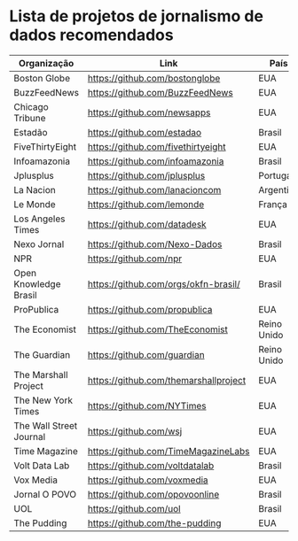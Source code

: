 # Lista de projetos de jornalismo de dados recomendados

Organização | Link | País
--------- | ------ | ------
Boston Globe | https://github.com/bostonglobe | EUA
BuzzFeedNews | https://github.com/BuzzFeedNews | EUA
Chicago Tribune | https://github.com/newsapps | EUA
Estadão | https://github.com/estadao | Brasil
FiveThirtyEight | https://github.com/fivethirtyeight | EUA
Infoamazonia | https://github.com/infoamazonia | Brasil
Jplusplus | https://github.com/jplusplus | Portugal
La Nacion | https://github.com/lanacioncom | Argentina
Le Monde | https://github.com/lemonde | França
Los Angeles Times | https://github.com/datadesk | EUA
Nexo Jornal | https://github.com/Nexo-Dados | Brasil
NPR | https://github.com/npr | EUA
Open Knowledge Brasil | https://github.com/orgs/okfn-brasil/ | Brasil
ProPublica | https://github.com/propublica | EUA
The Economist | https://github.com/TheEconomist | Reino Unido
The Guardian | https://github.com/guardian | Reino Unido
The Marshall Project | https://github.com/themarshallproject | EUA
The New York Times | https://github.com/NYTimes | EUA
The Wall Street Journal | https://github.com/wsj | EUA
Time Magazine | https://github.com/TimeMagazineLabs | EUA
Volt Data Lab | https://github.com/voltdatalab | Brasil
Vox Media | https://github.com/voxmedia | EUA
Jornal O POVO | https://github.com/opovoonline | Brasil
UOL | https://github.com/uol | Brasil
The Pudding  |  https://github.com/the-pudding | EUA
